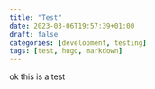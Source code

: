 ```yaml
---
title: "Test"
date: 2023-03-06T19:57:39+01:00
draft: false
categories: [development, testing]
tags: [test, hugo, markdown]
---
```


ok this is a test
